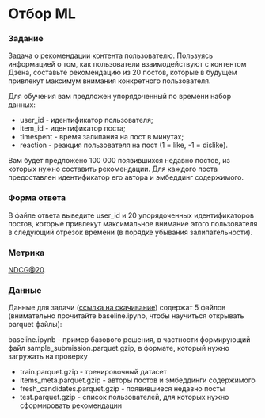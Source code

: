 # Отбор ML

### Задание

Задача о рекомендации контента пользователю. Пользуясь информацией о том, как пользователи взаимодействуют с контентом Дзена, составьте рекомендацию из 20 постов, которые в будущем привлекут максимум внимания конкретного пользователя.

Для обучения вам предложен упорядоченный по времени набор данных:

- user_id - идентификатор пользователя;
- item_id - идентификатор поста;
- timespent - время залипания на пост в минутах;
- reaction - реакция пользователя на пост (1 = like, -1 = dislike).

Вам будет предложено 100 000 появившихся недавно постов, из которых нужно составить рекомендации. Для каждого поста предоставлен идентификатор его автора и эмбеддинг содержимого.

### Форма ответа

В файле ответа выведите user_id и 20 упорядоченных идентификаторов постов, которые привлекут максимальное внимание этого пользователя в следующий отрезок времени (в порядке убывания залипательности).

### Метрика

[NDCG@20](https://scikit-learn.org/stable/modules/generated/sklearn.metrics.ndcg_score.html).

### Данные

Данные для задачи ([ссылка на скачивание](https://cloud.mail.ru/public/irbY/67DnVFztd)) содержат 5 файлов (внимательно прочитайте baseline.ipynb, чтобы научиться открывать parquet файлы):

baseline.ipynb - пример базового решения, в частности формирующий файл sample_submission.parquet.gzip, в формате, который нужно загружать на проверку

- train.parquet.gzip - тренировочный датасет
- items_meta.parquet.gzip - авторы постов и эмбеддинги содержимого
- fresh_candidates.parquet.gzip - появившиеся недавно посты
- test.parquet.gzip - список пользователей, для которых нужно сформировать рекомендации